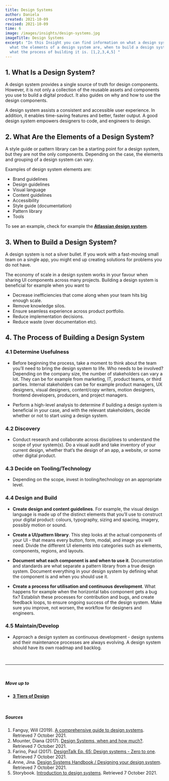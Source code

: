 ```yaml
---
title: Design Systems
author: Daniela
created: 2021-10-09
revised: 2021-10-09
time: 6
image: /images/insights/design-systems.jpg
imageTitle: Design Systems
excerpt: "In this Insight you can find information on what a design system is,
  what the elements of a design system are, when to build a design system, and
  what the process of building it is. [1,2,3,4,5] "
---
```

## 1. What Is a Design System?



A design system provides a single source of truth for design components. However, it is not only a collection of the reusable assets and components you use to build a digital product. It also guides on why and how to use the design components.


A design system assists a consistent and accessible user experience. In addition, it enables time-saving features and better, faster output. A good design system empowers designers to code, and engineers to design.


## 2. What Are the Elements of a Design System?


A style guide or pattern library can be a starting point for a design system, but they are not the only components. Depending on the case, the elements and grouping of a design system can vary. 


Examples of design system elements are:


* Brand guidelines
* Design guidelines
* Visual language
* Content guidelines
* Accessibility
* Style guide (documentation)
* Pattern library
* Tools


To see an example, check for example the [**Atlassian design system**](https://atlassian.design/).


## 3. When to Build a Design System?


A design system is not a silver bullet. If you work with a fast-moving small team on a single app, you might end up creating solutions for problems you do not have.


The economy of scale in a design system works in your favour when sharing UI components across many projects. Building a design system is beneficial for example when you want to 


* Decrease inefficiencies that come along when your team hits big enough scale.
* Remove knowledge silos.
* Ensure seamless experience across product portfolio.
* Reduce implementation decisions.
* Reduce waste (over documentation etc).


## 4. The Process of Building a Design System


### 4.1 Determine Usefulness


* Before beginning the process, take a moment to think about the team you’ll need to bring the design system to life. Who needs to be involved? Depending on the company size, the number of stakeholders can vary a lot. They can be for example from marketing, IT, product teams, or third parties. Internal stakeholders can be for example product managers, UX designers, visual designers, content/copy writers, motion designers, frontend developers, producers, and project managers. 

* Perform a high-level analysis to determine if building a design system is beneficial in your case, and with the relevant stakeholders, decide whether or not to start using a design system.



### 4.2 Discovery


* Conduct research and collaborate across disciplines to understand the scope of your system(s). Do a visual audit and take inventory of your current design, whether that’s the design of an app, a website, or some other digital product.


### 4.3 Decide on Tooling/Technology


* Depending on the scope, invest in tooling/technology on an appropriate level.


### 4.4 Design and Build


* **Create design and content guidelines**. For example, the visual design language is made up of the distinct elements that you’ll use to construct your digital product: colours, typography, sizing and spacing, imagery, possibly motion or sound.


* **Create a UI/pattern library**. This step looks at the actual components of your UI - that means every button, form, modal, and image you will need. Divide the different UI elements into categories such as elements, components, regions, and layouts. 


* **Document what each component is and when to use it**. Documentation and standards are what separate a pattern library from a true design system. Document everything in your design system by defining what the component is and when you should use it. 


* **Create a process for utilisation and continuous development**. What happens for example when the horizontal tabs component gets a bug fix? Establish these processes for contribution and bugs, and create feedback loops, to ensure ongoing success of the design system. Make sure you improve, not worsen, the workflow for designers and engineers. 


### 4.5 Maintain/Develop


* Approach a design system as continuous development - design systems and their maintenance processes are always evolving. A design system should have its own roadmap and backlog.


&nbsp;

***
&nbsp;




##### Move up to

* [**3 Tiers of Design**](/insights/service-ux-and-ui-design/)


&nbsp;


##### Sources

1. Fanguy, Will (2019). [A comprehensive guide to design systems](https://www.invisionapp.com/inside-design/guide-to-design-systems/). Retrieved 7 October 2021. 
2. Mounter, Diana (2017). [Design Systems, when and how much?](https://youtu.be/Hx02SaL_IH0 ).  Retrieved 7 October 2021. 
3. Farino, Paul (2017). [DesignTalk Ep. 65: Design systems - Zero to one](https://www.youtube.com/watch?v=Eq0-Sz5S9iI). Retrieved 7 October 2021. 
4. Anne, Jina. [Design Systems Handbook / Designing your design system](https://www.designbetter.co/design-systems-handbook/designing-design-system). Retrieved 7 October 2021. 
5. Storybook. [Introduction to design systems](https://storybook.js.org/tutorials/design-systems-for-developers/react/en/introduction/). Retrieved 7 October 2021. 